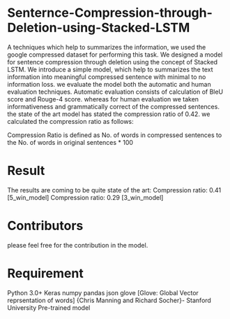 # Senternce-Compression-through-Deletion-using-Stacked-LSTM
A techniques which help to summarizes the information, we used the google compressed dataset for performing this task.
We designed a model for sentence compression through deletion using the concept of Stacked LSTM. We introduce a simple model, which help to summarizes the text information into meaningful compressed sentence with minimal to no information loss. we evaluate the model both the automatic and human evaluation techniques.
Automatic evaluation consists of calculation of BleU score and Rouge-4 score. whereas for human evaluation we taken informativeness and grammatically correct of the compressed sentences. the state of the art model has stated the compression ratio of 0.42. we calculated the compression ratio as follows:

Compression Ratio is defined as No. of words in compressed sentences to the No. of words in original sentences * 100


# Result
The results are coming to be quite state of the art:
Compression ratio: 0.41 [5_win_model]
Compression ratio: 0.29 [3_win_model]


# Contributors
please feel free for the contribution in the model.

# Requirement 
Python 3.0+
Keras
numpy
pandas
json
glove [Glove: Global Vector reprsentation of words] 
{Chris Manning and Richard Socher}- Stanford University Pre-trained model



